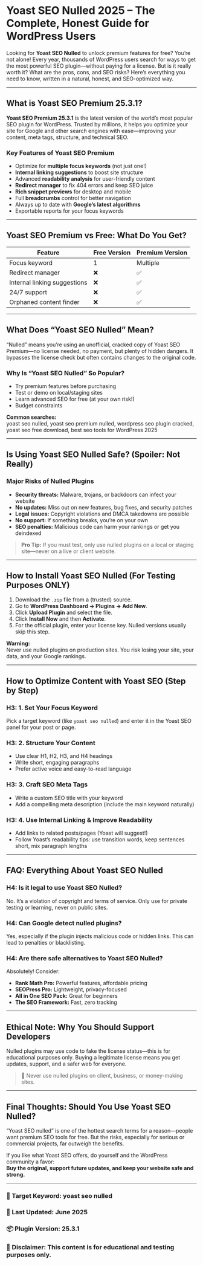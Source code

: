 # Yoast SEO Nulled 2025 – The Complete, Honest Guide for WordPress Users

Looking for **Yoast SEO Nulled** to unlock premium features for free? You’re not alone! Every year, thousands of WordPress users search for ways to get the most powerful SEO plugin—without paying for a license. But is it really worth it? What are the pros, cons, and SEO risks? Here’s everything you need to know, written in a natural, honest, and SEO-optimized way.

---

## What is Yoast SEO Premium 25.3.1?

**Yoast SEO Premium 25.3.1** is the latest version of the world’s most popular SEO plugin for WordPress. Trusted by millions, it helps you optimize your site for Google and other search engines with ease—improving your content, meta tags, structure, and technical SEO.

### Key Features of Yoast SEO Premium

- Optimize for **multiple focus keywords** (not just one!)
- **Internal linking suggestions** to boost site structure
- Advanced **readability analysis** for user-friendly content
- **Redirect manager** to fix 404 errors and keep SEO juice
- **Rich snippet previews** for desktop and mobile
- Full **breadcrumbs** control for better navigation
- Always up to date with **Google’s latest algorithms**
- Exportable reports for your focus keywords

---

## Yoast SEO Premium vs Free: What Do You Get?

| Feature                       | Free Version | Premium Version |
|-------------------------------|--------------|----------------|
| Focus keyword                 | 1            | Multiple       |
| Redirect manager              | ❌           | ✅             |
| Internal linking suggestions  | ❌           | ✅             |
| 24/7 support                  | ❌           | ✅             |
| Orphaned content finder       | ❌           | ✅             |

---

## What Does “Yoast SEO Nulled” Mean?

“Nulled” means you’re using an unofficial, cracked copy of Yoast SEO Premium—no license needed, no payment, but plenty of hidden dangers. It bypasses the license check but often contains changes to the original code.

### Why Is “Yoast SEO Nulled” So Popular?

- Try premium features before purchasing
- Test or demo on local/staging sites
- Learn advanced SEO for free (at your own risk!)
- Budget constraints

**Common searches:**  
yoast seo nulled, yoast seo premium nulled, wordpress seo plugin cracked, yoast seo free download, best seo tools for WordPress 2025

---

## Is Using Yoast SEO Nulled Safe? (Spoiler: Not Really)

### Major Risks of Nulled Plugins

- **Security threats:** Malware, trojans, or backdoors can infect your website
- **No updates:** Miss out on new features, bug fixes, and security patches
- **Legal issues:** Copyright violations and DMCA takedowns are possible
- **No support:** If something breaks, you’re on your own
- **SEO penalties:** Malicious code can harm your rankings or get you deindexed

> **Pro Tip:** If you must test, only use nulled plugins on a local or staging site—never on a live or client website.

---

## How to Install Yoast SEO Nulled (For Testing Purposes ONLY)

1. Download the `.zip` file from a (trusted) source.
2. Go to **WordPress Dashboard → Plugins → Add New**.
3. Click **Upload Plugin** and select the file.
4. Click **Install Now** and then **Activate**.
5. For the official plugin, enter your license key. Nulled versions usually skip this step.

**Warning:**  
Never use nulled plugins on production sites. You risk losing your site, your data, and your Google rankings.

---

## How to Optimize Content with Yoast SEO (Step by Step)

### H3: 1. Set Your Focus Keyword

Pick a target keyword (like `yoast seo nulled`) and enter it in the Yoast SEO panel for your post or page.

### H3: 2. Structure Your Content

- Use clear H1, H2, H3, and H4 headings
- Write short, engaging paragraphs
- Prefer active voice and easy-to-read language

### H3: 3. Craft SEO Meta Tags

- Write a custom SEO title with your keyword
- Add a compelling meta description (include the main keyword naturally)

### H3: 4. Use Internal Linking & Improve Readability

- Add links to related posts/pages (Yoast will suggest!)
- Follow Yoast’s readability tips: use transition words, keep sentences short, mix paragraph lengths

---

## FAQ: Everything About Yoast SEO Nulled

### H4: Is it legal to use Yoast SEO Nulled?

No. It’s a violation of copyright and terms of service. Only use for private testing or learning, never on public sites.

### H4: Can Google detect nulled plugins?

Yes, especially if the plugin injects malicious code or hidden links. This can lead to penalties or blacklisting.

### H4: Are there safe alternatives to Yoast SEO Nulled?

Absolutely! Consider:
- **Rank Math Pro:** Powerful features, affordable pricing
- **SEOPress Pro:** Lightweight, privacy-focused
- **All in One SEO Pack:** Great for beginners
- **The SEO Framework:** Fast, zero tracking

---

## Ethical Note: Why You Should Support Developers

Nulled plugins may use code to fake the license status—this is for educational purposes only. Buying a legitimate license means you get updates, support, and a safer web for everyone.

> 🚫 Never use nulled plugins on client, business, or money-making sites.

---

## Final Thoughts: Should You Use Yoast SEO Nulled?

“Yoast SEO nulled” is one of the hottest search terms for a reason—people want premium SEO tools for free. But the risks, especially for serious or commercial projects, far outweigh the benefits.

If you like what Yoast SEO offers, do yourself and the WordPress community a favor:  
**Buy the original, support future updates, and keep your website safe and strong.**

---

### 📌 Target Keyword: yoast seo nulled  
### 📅 Last Updated: June 2025  
### 📦 Plugin Version: 25.3.1  
### 📝 Disclaimer: This content is for educational and testing purposes only.
